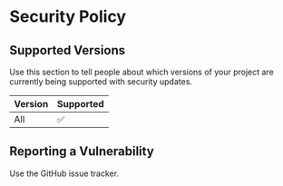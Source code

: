 # Security Policy

## Supported Versions

Use this section to tell people about which versions of your project are
currently being supported with security updates.

| Version | Supported          |
| ------- | ------------------ |
| All     | :white_check_mark: |

## Reporting a Vulnerability

Use the GitHub issue tracker.

